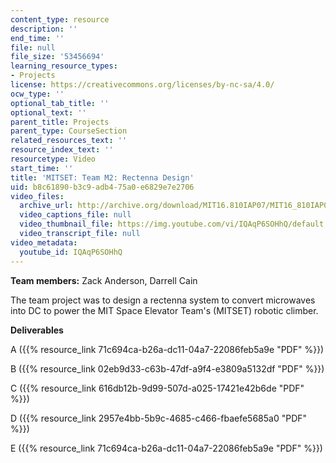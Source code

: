 ```yaml
---
content_type: resource
description: ''
end_time: ''
file: null
file_size: '53456694'
learning_resource_types:
- Projects
license: https://creativecommons.org/licenses/by-nc-sa/4.0/
ocw_type: ''
optional_tab_title: ''
optional_text: ''
parent_title: Projects
parent_type: CourseSection
related_resources_text: ''
resource_index_text: ''
resourcetype: Video
start_time: ''
title: 'MITSET: Team M2: Rectenna Design'
uid: b8c61890-b3c9-adb4-75a0-e6829e7e2706
video_files:
  archive_url: http://archive.org/download/MIT16.810IAP07/MIT16_810IAP07team_m2_300k.mp4
  video_captions_file: null
  video_thumbnail_file: https://img.youtube.com/vi/IQAqP6SOHhQ/default.jpg
  video_transcript_file: null
video_metadata:
  youtube_id: IQAqP6SOHhQ
---
```


**Team members:** Zack Anderson, Darrell Cain

The team project was to design a rectenna system to convert microwaves into DC to power the MIT Space Elevator Team's (MITSET) robotic climber.

**Deliverables**

A ({{% resource_link 71c694ca-b26a-dc11-04a7-22086feb5a9e "PDF" %}})

B ({{% resource_link 02eb9d33-c63b-47df-a9f4-e3809a5132df "PDF" %}})

C ({{% resource_link 616db12b-9d99-507d-a025-17421e42b6de "PDF" %}})

D ({{% resource_link 2957e4bb-5b9c-4685-c466-fbaefe5685a0 "PDF" %}})

E ({{% resource_link 71c694ca-b26a-dc11-04a7-22086feb5a9e "PDF" %}})

